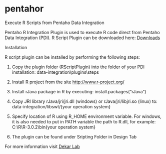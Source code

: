 pentahor
========

Execute R Scripts from Pentaho Data Integration

Pentaho R Integration Plugin is used to execute R code direct from Pentaho Data Integration (PDI).
R Script Plugin can be downloaded here: [Downloads](http://dekarlab.de/wp/?p=100)


Installation

R script plugin can be installed by performing the following steps:

1) Copy the plugin folder (RScriptPlugin) into the folder of your PDI installation:
data-integration\plugins\steps

2) Install R project from the site http://www.r-project.org/

3) Install rJava package in R by executing: install.packages(“rJava”)

4) Copy JRI library rJava/jri/jri.dll (windows) or rJava/jri/libjri.so (linux) to: data-integration/libswt/{your operation system}

5) Specify location of R using R_HOME environment variable. For windows, it is also needed to put in PATH variable the path to R.dll, for example: C:\R\R-3.0.2\bin\{your operation system}

6) The plugin can be found under Sripting Folder in Design Tab

For more information visit [Dekar Lab](http://dekarlab.de/wp/?p=5)
